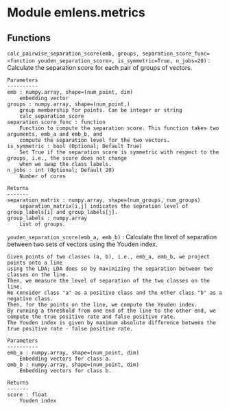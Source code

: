 Module emlens.metrics
=====================

Functions
---------

    
`calc_pairwise_separation_score(emb, groups, separation_score_func=<function youden_separation_score>, is_symmetric=True, n_jobs=20)`
:   Calculate the separation score for each pair of groups of vectors.
    
    Parameters
    ----------
    emb : numpy.array, shape=(num_point, dim)
        embedding vector
    groups : numpy.array, shape=(num_point,)
        group membership for points. Can be integer or string
        calc_separation_score
    separation_score_func : function
        Function to compute the separation score. This function takes two arguments, emb_a and emb_b, and
        compute the separation level for the two vectors.
    is_symmetric : bool (Optional; Default True)
        Set True if the separation score is symmetric with respect to the groups, i.e., the score does not change
        when we swap the class labels.
    n_jobs : int (Optional; Default 20)
        Number of cores
       
    Returns
    -------
    separation_matrix : numpy.array, shape=(num_groups, num_groups)
        separation_matrix[i,j] indicates the sepration level of group_labels[i] and group_labels[j].
    group_labels : numpy.array
        List of groups.

    
`youden_separation_score(emb_a, emb_b)`
:   Calculate the level of separation between two sets of vectors using the Youden index.
    
    Given points of two classes (a, b), i.e., emb_a, emb_b, we project points onto a line
    using the LDA; LDA does so by maximizing the separation between two classes on the line.
    Then, we measure the level of separation of the two classes on the line.
    We consider class "a" as a positive class and the other class "b" as a negative class.
    Then, for the points on the line, we compute the Youden index.
    By running a threshold from one end of the line to the other end, we compute the true positive rate and false positive rate.
    The Youden index is given by maximum absolute difference between the true positive rate - false positive rate.
    
    Parameters
    ----------
    emb_a : numpy.array, shape=(num_point, dim)
        Embedding vectors for class a.
    emb_b : numpy.array, shape=(num_point, dim)
        Embedding vectors for class b.
    
    Returns
    -------
    score : float
        Youden index